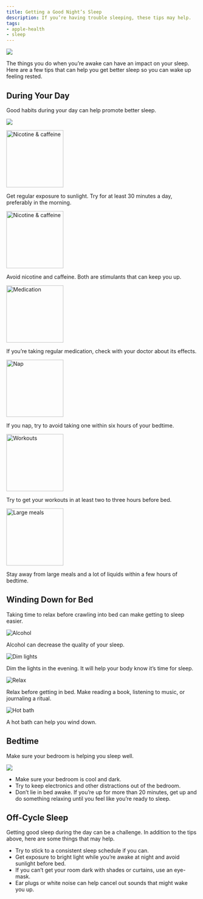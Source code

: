 ```yaml
---
title: Getting a Good Night’s Sleep
description: If you’re having trouble sleeping, these tips may help.
tags:
- apple-health
- sleep
---
```


![](/images/Eucalyptus-Sleep_Article_illustration.jpg)

The things you do when you’re awake can have an impact on your sleep. Here are a few tips that can help you get better sleep so you can wake up feeling rested.


## During Your Day

Good habits during your day can help promote better sleep.

![](/images/apphth-skyinline.jpg)

<div class="row">
    <div class="col-2 d-flex align-items-center">
        <img src="/images/During_Day_Sunlight.svg" alt="Nicotine & caffeine" width="150" />
    </div>
    <div class="col-10 d-flex align-items-center">
        <p>Get regular exposure to sunlight. Try for at least 30 minutes a day, preferably in the morning.</p>
    </div>
    <div class="col-2 d-flex align-items-center">
        <img src="/images/During_Day_Nicotine&Caffeine.svg" alt="Nicotine & caffeine" width="150" />
    </div>
    <div class="col-10 d-flex align-items-center">
        <p>Avoid nicotine and caffeine. Both are stimulants that can keep you up.</p>
    </div>
    <div class="col-2 d-flex align-items-center">
        <img src="/images/During_Day_medication.svg" alt="Medication" width="150" />
    </div>
    <div class="col-10 d-flex align-items-center">
        <p>If you’re taking regular medication, check with your doctor about its effects.</p>
    </div>
    <div class="col-2 d-flex align-items-center">
        <img src="/images/During_Day_Nap.svg" alt="Nap" width="150" />
    </div>
    <div class="col-10 d-flex align-items-center">
        <p>If you nap, try to avoid taking one within six hours of your bedtime.</p>
    </div>
    <div class="col-2 d-flex align-items-center">
        <img src="/images/During_Day_Workouts.svg" alt="Workouts" width="150" />
    </div>
    <div class="col-10 d-flex align-items-center">
        <p>Try to get your workouts in at least two to three hours before bed.</p>
    </div>
    <div class="col-2 d-flex align-items-center">
        <img src="/images/During_Day_LargeMeals.svg" alt="Large meals" width="150" />
    </div>
    <div class="col-10 d-flex align-items-center">
        <p>Stay away from large meals and a lot of liquids within a few hours of bedtime.</p>
    </div>
</div>

## Winding Down for Bed

Taking time to relax before crawling into bed can make getting to sleep easier.

<div class="row">
    <div class="col-2 d-flex align-items-center">
        <img src="/images/WindingDown_Alcohol.svg" alt="Alcohol" />
    </div>
    <div class="col-10 d-flex align-items-center">
        <p>Alcohol can decrease the quality of your sleep.</p>
    </div>
    <div class="col-2 d-flex align-items-center">
        <img src="/images/WindingDown_DimLights.svg" alt="Dim lights" />
    </div>
    <div class="col-10 d-flex align-items-center">
        <p>Dim the lights in the evening. It will help your body know it’s time for sleep.</p>
    </div>
    <div class="col-2 d-flex align-items-center">
        <img src="/images/WindingDown_Relax.svg" alt="Relax" />
    </div>
    <div class="col-10 d-flex align-items-center">
        <p>Relax before getting in bed. Make reading a book, listening to music, or journaling a ritual.</p>
    </div>
    <div class="col-2 d-flex align-items-center">
        <img src="/images/WindingDown_HotBath.svg" alt="Hot bath" />
    </div>
    <div class="col-10 d-flex align-items-center">
        <p>A hot bath can help you wind down.</p>
    </div>
</div>

## Bedtime

Make sure your bedroom is helping you sleep well.

![](/images/Moon-bedroom.jpg)

- Make sure your bedroom is cool and dark.
- Try to keep electronics and other distractions out of the bedroom.
- Don’t lie in bed awake. If you’re up for more than 20 minutes, get up and do something relaxing until you feel like you’re ready to sleep.


## Off-Cycle Sleep

Getting good sleep during the day can be a challenge. In addition to the tips above, here are some things that may help.

- Try to stick to a consistent sleep schedule if you can.
- Get exposure to bright light while you’re awake at night and avoid sunlight before bed.
- If you can’t get your room dark with shades or curtains, use an eye-mask.
- Ear plugs or white noise can help cancel out sounds that might wake you up.
